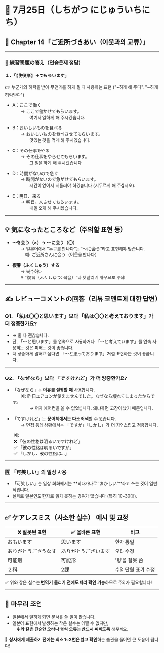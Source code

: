 # 📆 7月25日（しちがつ にじゅういちにち）

## 📘 Chapter 14「ご近所づきあい（이웃과의 교류）」

---

### 📝 練習問題の答え（연습문제 정답）

#### １．「【使役形】＋てもらいます」  
👉 누군가의 허락을 받아 무언가를 하게 될 때 사용하는 표현 ("~하게 해 주다", "~하게 허락받다")

- A：ここで働く  
  → ここで働かせてもらいます。  
    여기서 일하게 해 주시겠습니다.

- B：おいしいものを食べる  
  → おいしいものを食べさせてもらいます。  
    맛있는 것을 먹게 해 주시겠습니다.

- C：その仕事をやる  
  → その仕事をやらせてもらいます。  
    그 일을 하게 해 주시겠습니다.

- D：時間がないので急ぐ  
  → 時間がないので急がせてもらいます。  
    시간이 없어서 서둘러야 하겠습니다 (서두르게 해 주십시오).

- E：明日、来る  
  → 明日、来させてもらいます。  
    내일 오게 해 주시겠습니다.

---

## 💡 気になったところなど（주의할 표현 등）

- **～を会う（×） → ～に会う（〇）**  
  → 일본어에서 "누구를 만나다"는 "～に会う"라고 표현해야 맞습니다.  
   예: ご近所さんに会う（이웃을 만나다）

- **復讐（ふくしゅう）する**  
  → 복수하다  
  ※ "復習（ふくしゅう: 복습）"과 헷갈리기 쉬우므로 주의!

---

## ✍️ レビューコメントの回答（리뷰 코멘트에 대한 답변）

### Q1. 「私は〇〇と思います」보다 「私は〇〇と考えております」가 더 정중한가요?

- → 둘 다 괜찮습니다.  
- 단, 「～と思います」를 연속으로 사용하거나 「～と考えています」를 연속 사용하는 것은 피하는 것이 좋습니다.  
- 더 정중하게 말하고 싶다면 「～と思っております」처럼 표현하는 것이 좋습니다.

---

### Q2. 「なぜなら」보다 「ですけれど」가 더 정중한가요?

- 「なぜなら」는 **이유를 설명할 때** 사용합니다.  
  예: 昨日エアコンが使えませんでした。なぜなら壊れてしまったからです。  
    → 어제 에어컨을 쓸 수 없었습니다. 왜냐하면 고장이 났기 때문입니다.

- 「ですけれど」는 **문어체에서는 다소 어색**할 수 있습니다.  
  → 면접 등의 상황에서는 「ですが」「しかし」가 더 자연스럽고 정중합니다.

  예:  
  ❌ 「彼の性格は明るいですけれど」  
  ✅ 「彼の性格は明るいですが」  
  ✅ 「しかし、彼の性格は…」

---

### 🈶 「可笑しい」의 일상 사용

- 「可笑しい」는 일상 회화에서는 **히라가나로 'おかしい'**라고 쓰는 것이 일반적입니다.  
- 실제로 일본인도 한자로 읽지 못하는 경우가 많습니다 (특히 10~30대).

---

## ✅ ケアレスミス（사소한 실수） 예시 및 교정

| ❌ 잘못된 표현         | ✅ 올바른 표현             | 비고 |
|---------------------|------------------------|------|
| おもいます            | 思います                  | 한자 통일 |
| ありがとうござうなす  | ありがとうございます       | 오타 수정 |
| 可能刑               | 可能形                   | '형'을 잘못 씀 |
| ２科                 | 2課                     | 수업 단원 표기 수정 |

✅ 위와 같은 실수는 **번역기 돌리기 전에도 미리 확인 가능**하므로 주의가 필요합니다!

---

## 🧠 마무리 조언

- 일본에서 일하게 되면 문서를 쓸 일이 많습니다.  
- 일본어 표현에서 발생하는 작은 실수는 어쩔 수 없지만,  
 **위와 같은 단순한 오타나 형식 오류는 반드시 피하도록** 해주세요.

📌 **상사에게 제출하기 전에는 최소 1~2번은 읽고 확인**하는 습관을 들이면 큰 도움이 됩니다!
